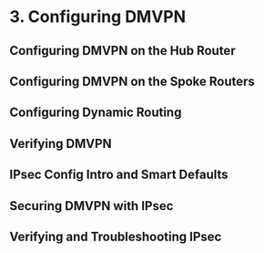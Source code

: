 # 3. Configuring DMVPN

## Configuring DMVPN on the Hub Router

## Configuring DMVPN on the Spoke Routers

## Configuring Dynamic Routing

## Verifying DMVPN

## IPsec Config Intro and Smart Defaults

## Securing DMVPN with IPsec

## Verifying and Troubleshooting IPsec

